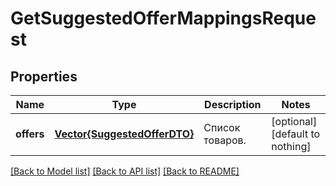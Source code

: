 # GetSuggestedOfferMappingsRequest


## Properties
Name | Type | Description | Notes
------------ | ------------- | ------------- | -------------
**offers** | [**Vector{SuggestedOfferDTO}**](SuggestedOfferDTO.md) | Список товаров. | [optional] [default to nothing]


[[Back to Model list]](../README.md#models) [[Back to API list]](../README.md#api-endpoints) [[Back to README]](../README.md)


